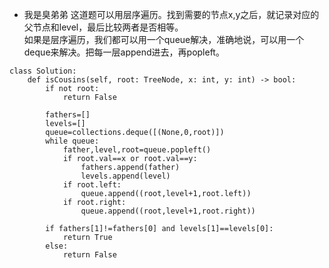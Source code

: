 - 我是臭弟弟
这道题可以用层序遍历。找到需要的节点x,y之后，就记录对应的父节点和level，最后比较两者是否相等。  
如果是层序遍历，我们都可以用一个queue解决，准确地说，可以用一个deque来解决。把每一层append进去，再popleft。
```python3
class Solution:
    def isCousins(self, root: TreeNode, x: int, y: int) -> bool:
        if not root:
            return False
        
        fathers=[]
        levels=[]
        queue=collections.deque([(None,0,root)])
        while queue:
            father,level,root=queue.popleft()
            if root.val==x or root.val==y:
                fathers.append(father)
                levels.append(level)
            if root.left:
                queue.append((root,level+1,root.left))
            if root.right:
                queue.append((root,level+1,root.right))
        
        if fathers[1]!=fathers[0] and levels[1]==levels[0]:
            return True
        else:
            return False
```